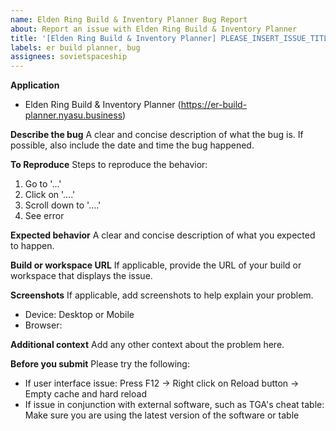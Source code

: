 ```yaml
---
name: Elden Ring Build & Inventory Planner Bug Report
about: Report an issue with Elden Ring Build & Inventory Planner
title: '[Elden Ring Build & Inventory Planner] PLEASE_INSERT_ISSUE_TITLE_HERE'
labels: er build planner, bug
assignees: sovietspaceship
---
```


**Application**

-   Elden Ring Build & Inventory Planner (https://er-build-planner.nyasu.business)

**Describe the bug**
A clear and concise description of what the bug is.
If possible, also include the date and time the bug happened.

**To Reproduce**
Steps to reproduce the behavior:

1. Go to '...'
2. Click on '....'
3. Scroll down to '....'
4. See error

**Expected behavior**
A clear and concise description of what you expected to happen.

**Build or workspace URL**
If applicable, provide the URL of your build or workspace that displays the issue.

**Screenshots**
If applicable, add screenshots to help explain your problem.

-   Device: Desktop or Mobile
-   Browser:

**Additional context**
Add any other context about the problem here.

**Before you submit**
Please try the following:

-   If user interface issue: Press F12 -> Right click on Reload button -> Empty cache and hard reload
-   If issue in conjunction with external software, such as TGA's cheat table: Make sure you are using the latest version of the software or table